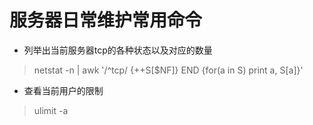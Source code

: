 # 服务器日常维护常用命令
* 列举出当前服务器tcp的各种状态以及对应的数量

> netstat -n | awk '/^tcp/ {++S[$NF]} END {for(a in S) print a, S[a]}'

* 查看当前用户的限制

> ulimit -a
